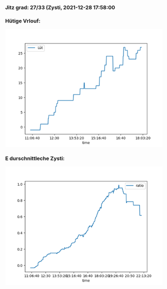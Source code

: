 ### Jitz grad: 27/33 (Zysti, 2021-12-28 17:58:00

### Hütige Vrlouf:
![Graph](Today.png)

### E durschnittleche Zysti:
![Graph](Zysti.png)